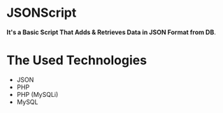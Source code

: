 # JSONScript
**It's a Basic Script That Adds &amp; Retrieves Data in JSON Format from DB**.

# The Used Technologies
* JSON
* PHP
* PHP (MySQLi)
* MySQL

